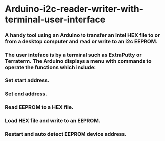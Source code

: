 # Arduino-i2c-reader-writer-with-terminal-user-interface

### A handy tool using an Arduino to transfer an Intel HEX file to or from a desktop computer and read or write to an i2c EEPROM.
### The user inteface is by a terminal such as ExtraPutty or Terraterm. The Arduino displays a menu with commands to operate the functions which include:

### Set start address.
### Set end address.
### Read EEPROM to a HEX file.
### Load HEX file and write to an EEPROM.
### Restart and auto detect EEPROM device address.
